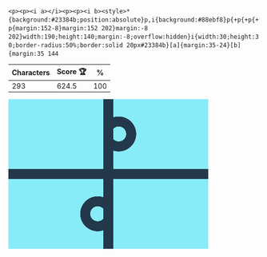 `<p><p><i a></i><p><p><i b><style>*{background:#23384b;position:absolute}p,i{background:#88ebf8}p{+p{+p{+p{margin:152-8}margin:152 202}margin:-8 202}width:190;height:140;margin:-8;overflow:hidden}i{width:30;height:30;border-radius:50%;border:solid 20px#23384b}[a]{margin:35-24}[b]{margin:35 144`

| Characters | Score 🏆 | %   |
| ---------- | -------- | --- |
| 293        | 624.5    | 100 |

![](/2025/Aug2025/06/20250806.png)

